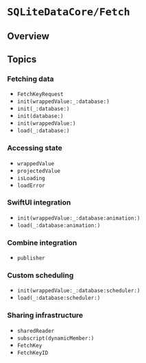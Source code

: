 # ``SQLiteDataCore/Fetch``

## Overview

## Topics

### Fetching data

- ``FetchKeyRequest``
- ``init(wrappedValue:_:database:)``
- ``init(_:database:)``
- ``init(database:)``
- ``init(wrappedValue:)``
- ``load(_:database:)``

### Accessing state

- ``wrappedValue``
- ``projectedValue``
- ``isLoading``
- ``loadError``

### SwiftUI integration

- ``init(wrappedValue:_:database:animation:)``
- ``load(_:database:animation:)``

### Combine integration

- ``publisher``

### Custom scheduling

- ``init(wrappedValue:_:database:scheduler:)``
- ``load(_:database:scheduler:)``

### Sharing infrastructure

- ``sharedReader``
- ``subscript(dynamicMember:)``
- ``FetchKey``
- ``FetchKeyID``
